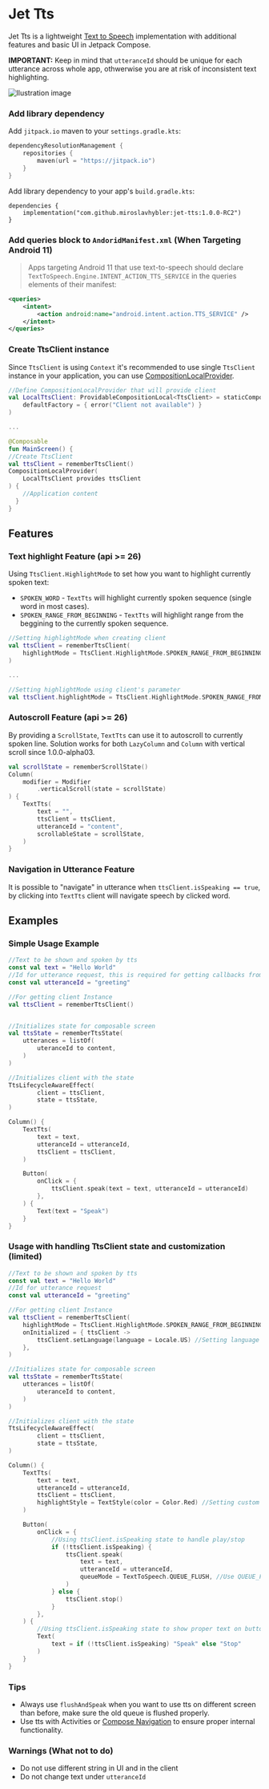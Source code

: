 # Jet Tts

Jet Tts is a lightweight [Text to Speech](https://android-developers.googleblog.com/2009/09/introduction-to-text-to-speech-in.html) implementation with additional features and basic UI in Jetpack Compose.

**IMPORTANT:** Keep in mind that `utteranceId` should be unique for each utterance across whole app, othwerwise you are at risk of inconsistent text highlighting.

![Ilustration image](/images/showcase.gif)

### Add library dependency
Add `jitpack.io` maven to your `settings.gradle.kts`:
```kotlin
dependencyResolutionManagement {
    repositories {
        maven(url = "https://jitpack.io")
    }
}
```
Add library dependency to your app's `build.gradle.kts`:
```
dependencies {
    implementation("com.github.miroslavhybler:jet-tts:1.0.0-RC2")
}
```


### Add queries block to `AndoridManifest.xml` (When Targeting Android 11)

> Apps targeting Android 11 that use text-to-speech should declare
`TextToSpeech.Engine.INTENT_ACTION_TTS_SERVICE` in the queries elements of their manifest:

```xml
<queries>
    <intent>
        <action android:name="android.intent.action.TTS_SERVICE" />
    </intent>
</queries>
```

### Create TtsClient instance
Since `TtsClient` is using `Context` it's recommended to use single `TtsClient` instance in your application, you can use [CompositionLocalProvider](https://developer.android.com/develop/ui/compose/compositionlocal).

```kotlin
//Define CompositionLocalProvider that will provide client
val LocalTtsClient: ProvidableCompositionLocal<TtsClient> = staticCompositionLocalOf(
    defaultFactory = { error("Client not available") }
)

...

@Composable
fun MainScreen() {
//Create TtsClient
val ttsClient = rememberTtsClient()
CompositionLocalProvider(
    LocalTtsClient provides ttsClient
) {
    //Application content
  }
}
```

## Features

### Text highlight Feature (api >= 26)
Using `TtsClient.HighlightMode` to set how you want to highlight currently spoken text:
* `SPOKEN_WORD` - `TextTts` will highlight currently spoken sequence (single word in most cases).
* `SPOKEN_RANGE_FROM_BEGINNING` - `TextTts` will highlight range from the beggining to the currently spoken sequence.

```kotlin
//Setting highlightMode when creating client
val ttsClient = rememberTtsClient(
    highlightMode = TtsClient.HighlightMode.SPOKEN_RANGE_FROM_BEGINNING
)

...

//Setting highlightMode using client's parameter
val ttsClient.highlightMode = TtsClient.HighlightMode.SPOKEN_RANGE_FROM_BEGINNING
```


### Autoscroll Feature (api >= 26)
By providing a `ScrollState`, `TextTts` can use it to autoscroll to currently spoken line. Solution works for both `LazyColumn` and `Column` with vertical scroll since 1.0.0-alpha03.

```kotlin
val scrollState = rememberScrollState()
Column(
    modifier = Modifier
        .verticalScroll(state = scrollState)
) {
    TextTts(
        text = "",
        ttsClient = ttsClient,
        utteranceId = "content",
        scrollableState = scrollState,
    )
}
```

### Navigation in Utterance Feature
It is possible to "navigate" in utterance when `ttsClient.isSpeaking == true`, by clicking into `TextTts` client will navigate speech by clicked word.


## Examples


### Simple Usage Example

```kotlin
//Text to be shown and spoken by tts
const val text = "Hello World"
//Id for utterance request, this is required for getting callbacks from UtteranceProgressListener.UtteranceProgressListener
const val utteranceId = "greeting"

//For getting client Instance
val ttsClient = rememberTtsClient()


//Initializes state for composable screen
val ttsState = rememberTtsState(
    utterances = listOf(
        uteranceId to content,
    )
)

//Initializes client with the state
TtsLifecycleAwareEffect(
        client = ttsClient,
        state = ttsState,
)

Column() {
    TextTts(
        text = text,
        utteranceId = utteranceId,
        ttsClient = ttsClient,
    )

    Button(
        onClick = {
            ttsClient.speak(text = text, utteranceId = utteranceId)
        },
    ) {
        Text(text = "Speak")
    }
}
```

### Usage with handling TtsClient state and customization (limited)

```kotlin
//Text to be shown and spoken by tts
const val text = "Hello World"
//Id for utterance request
const val utteranceId = "greeting"

//For getting client Instance
val ttsClient = rememberTtsClient(
    highlightMode = TtsClient.HighlightMode.SPOKEN_RANGE_FROM_BEGINNING, //Setting highligt mode
    onInitialized = { ttsClient ->
        ttsClient.setLanguage(language = Locale.US) //Setting language by locale (depends if language is supported)
    },
)

//Initializes state for composable screen
val ttsState = rememberTtsState(
    utterances = listOf(
        uteranceId to content,
    )
)

//Initializes client with the state
TtsLifecycleAwareEffect(
        client = ttsClient,
        state = ttsState,
)

Column() {
    TextTts(
        text = text,
        utteranceId = utteranceId,
        ttsClient = ttsClient,
        highlightStyle = TextStyle(color = Color.Red) //Setting custom highlight style
    )

    Button(
        onClick = {
            //Using ttsClient.isSpeaking state to handle play/stop
            if (!ttsClient.isSpeaking) {
                ttsClient.speak(
                    text = text,
                    utteranceId = utteranceId,
                    queueMode = TextToSpeech.QUEUE_FLUSH, //Use QUEUE_FLUSH for replacing queue of QUEUE_ADD for add utterance to queue
                )
            } else {
                ttsClient.stop()
            }
        },
    ) {
        //Using ttsClient.isSpeaking state to show proper text on button
        Text(
            text = if (!ttsClient.isSpeaking) "Speak" else "Stop"
        )
    }
}
```

### Tips
* Always use `flushAndSpeak` when you want to use tts on different screen than before, make sure the old queue is flushed properly.
* Use tts with Activities or [Compose Navigation](https://developer.android.com/develop/ui/compose/navigation) to ensure proper internal functionality.

### Warnings (What not to do)
* Do not use different string in UI and in the client
* Do not change text under `utteranceId`
